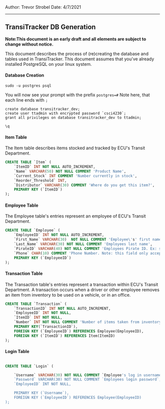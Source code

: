 Author:           Trevor Strobel
Date:             4/7/2021


---
TransiTracker DB Generation
---
**Note:This document is an early draft and all elements are subject to change without notice.**

This document describes the process of (re)creating the database and tables used in
TransiTracker. This document assumes that you've already installed PostgreSQL on your linux
system. 

<h4>Database Creation</h4>

```
sudo -u postgres psql 
```
You will now see your prompt with the prefix ```postgres=#``` 
Note here, that each line ends with ```;```

```
create database transitracker_dev;
create user ttadmin with encrypted password `csci4230`;
grant all privileges on database transitracker_dev to ttadmin;

\q 
```

<h4>Item Table</h4>
The Item table describes items stocked and tracked by ECU's Transit Department.

```sql
CREATE TABLE `Item` (
	`ItemID` INT NOT NULL AUTO_INCREMENT,
	`Name` VARCHAR(50) NOT NULL COMMENT 'Product Name',
	`Current_Stock` INT COMMENT 'Number currently in stock',
	`Reorder_Threshold` INT,
	`Distributor` VARCHAR(30) COMMENT 'Where do you get this item?',
	PRIMARY KEY (`ItemID`)
);
```

<h4>Employee Table</h4>
The Employee table's entries represent an employee of ECU's Transit Department.

```sql
CREATE TABLE `Employee` (
	`EmployeeID` INT NOT NULL AUTO_INCREMENT,
	`First_Name` VARCHAR(30)  NOT NULL COMMENT 'Employee\'s' first name',
	`Last_Name` VARCHAR(30) NOT NULL COMMENT 'Employees last name',
	`PirateID` VARCHAR(40) NOT NULL COMMENT 'Employees Pirate ID. Ex: smithj21@students.ecu.edu',
	`Phone` CHAR(10) COMMENT 'Phone Number. Note: this field only accepts 10-digit US phone numbers. ',
	PRIMARY KEY (`EmployeeID`)
);
```

<h4>Transaction Table</h4>

The Transaction table's entries represent a transaction within ECU's Transit Department. A transaction occurs when a driver or other employee removes an item from inventory to be used on a vehicle, or in an office.

```sql
CREATE TABLE `Transaction` (
    `TransactionID` INT NOT NULL AUTO_INCREMENT,
    `EmployeeID` INT NOT NULL,
    `ItemID` INT NOT NULL,
    `Number` INT NOT NULL COMMENT 'Number of items taken from inventory',
    PRIMARY KEY(`TransactionID`),
    FOREIGN KEY (`EmployeeID`) REFERENCES Employee(EmployeeID),
    FOREIGN KEY (`ItemID`) REFERENCES Item(ItemID)
);
```




<h4>Login Table </h4>

```sql

CREATE TABLE `Login` (

	`Username` VARCHAR(30) NOT NULL COMMENT `Employee's log in username`,
	`Password` VARCHAR(30) NOT NULL COMMENT `Employees login password`,
	`EmployeeID` INT NOT NULL,

	PRIMARY KEY (`Username`),
	FOREIGN KEY (`EmployeeID`) REFERENCES Employee(EmployeeID)
);
```
